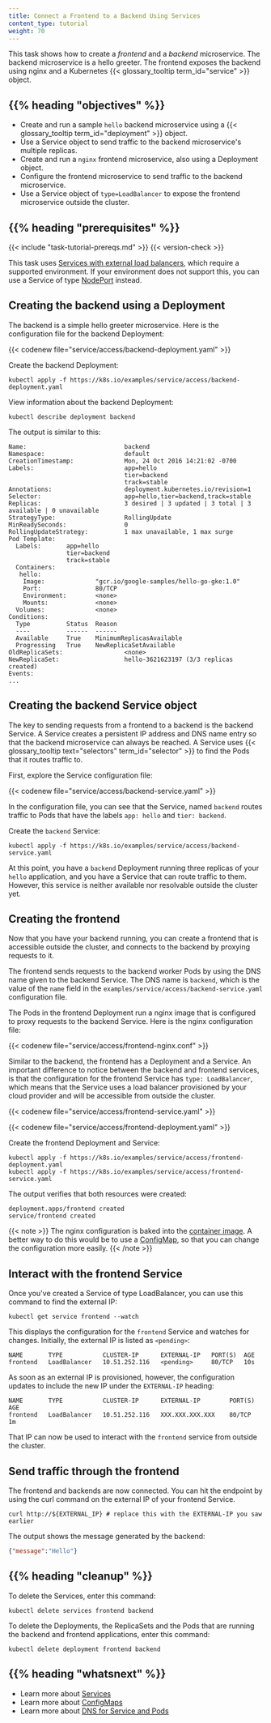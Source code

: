 ```yaml
---
title: Connect a Frontend to a Backend Using Services
content_type: tutorial
weight: 70
---
```


<!-- overview -->

This task shows how to create a _frontend_ and a _backend_ microservice. The backend 
microservice is a hello greeter. The frontend exposes the backend using nginx and a 
Kubernetes {{< glossary_tooltip term_id="service" >}} object.

## {{% heading "objectives" %}}

* Create and run a sample `hello` backend microservice using a 
  {{< glossary_tooltip term_id="deployment" >}} object.
* Use a Service object to send traffic to the backend microservice's multiple replicas.
* Create and run a `nginx` frontend microservice, also using a Deployment object.
* Configure the frontend microservice to send traffic to the backend microservice. 
* Use a Service object of `type=LoadBalancer` to expose the frontend microservice 
  outside the cluster.

## {{% heading "prerequisites" %}}

{{< include "task-tutorial-prereqs.md" >}} {{< version-check >}}

This task uses
[Services with external load balancers](/docs/tasks/access-application-cluster/create-external-load-balancer/), which
require a supported environment. If your environment does not support this, you can use a Service of type
[NodePort](/docs/concepts/services-networking/service/#nodeport) instead.

<!-- lessoncontent -->

## Creating the backend using a Deployment

The backend is a simple hello greeter microservice. Here is the configuration
file for the backend Deployment:

{{< codenew file="service/access/backend-deployment.yaml" >}}

Create the backend Deployment:

```shell
kubectl apply -f https://k8s.io/examples/service/access/backend-deployment.yaml
```

View information about the backend Deployment:

```shell
kubectl describe deployment backend
```

The output is similar to this:

```
Name:                           backend
Namespace:                      default
CreationTimestamp:              Mon, 24 Oct 2016 14:21:02 -0700
Labels:                         app=hello
                                tier=backend
                                track=stable
Annotations:                    deployment.kubernetes.io/revision=1
Selector:                       app=hello,tier=backend,track=stable
Replicas:                       3 desired | 3 updated | 3 total | 3 available | 0 unavailable
StrategyType:                   RollingUpdate
MinReadySeconds:                0
RollingUpdateStrategy:          1 max unavailable, 1 max surge
Pod Template:
  Labels:       app=hello
                tier=backend
                track=stable
  Containers:
   hello:
    Image:              "gcr.io/google-samples/hello-go-gke:1.0"
    Port:               80/TCP
    Environment:        <none>
    Mounts:             <none>
  Volumes:              <none>
Conditions:
  Type          Status  Reason
  ----          ------  ------
  Available     True    MinimumReplicasAvailable
  Progressing   True    NewReplicaSetAvailable
OldReplicaSets:                 <none>
NewReplicaSet:                  hello-3621623197 (3/3 replicas created)
Events:
...
```

## Creating the backend Service object

The key to sending requests from a frontend to a backend is the backend
Service. A Service creates a persistent IP address and DNS name entry
so that the backend microservice can always be reached. A Service uses
{{< glossary_tooltip text="selectors" term_id="selector" >}} to find
the Pods that it routes traffic to.

First, explore the Service configuration file:

{{< codenew file="service/access/backend-service.yaml" >}}

In the configuration file, you can see that the Service, named `backend` routes 
traffic to Pods that have the labels `app: hello` and `tier: backend`.

Create the `backend` Service:

```shell
kubectl apply -f https://k8s.io/examples/service/access/backend-service.yaml
```

At this point, you have a `backend` Deployment running three replicas of your `hello`
application, and you have a Service that can route traffic to them. However, this 
service is neither available nor resolvable outside the cluster yet.

## Creating the frontend

Now that you have your backend running, you can create a frontend that is accessible 
outside the cluster, and connects to the backend by proxying requests to it.

The frontend sends requests to the backend worker Pods by using the DNS name
given to the backend Service. The DNS name is `backend`, which is the value
of the `name` field in the `examples/service/access/backend-service.yaml` 
configuration file.

The Pods in the frontend Deployment run a nginx image that is configured
to proxy requests to the backend Service. Here is the nginx configuration file:

{{< codenew file="service/access/frontend-nginx.conf" >}}

Similar to the backend, the frontend has a Deployment and a Service. An important
difference to notice between the backend and frontend services, is that the
configuration for the frontend Service has `type: LoadBalancer`, which means that
the Service uses a load balancer provisioned by your cloud provider and will be
accessible from outside the cluster.

{{< codenew file="service/access/frontend-service.yaml" >}}

{{< codenew file="service/access/frontend-deployment.yaml" >}}

Create the frontend Deployment and Service:

```shell
kubectl apply -f https://k8s.io/examples/service/access/frontend-deployment.yaml
kubectl apply -f https://k8s.io/examples/service/access/frontend-service.yaml
```

The output verifies that both resources were created:

```
deployment.apps/frontend created
service/frontend created
```

{{< note >}}
The nginx configuration is baked into the
[container image](/examples/service/access/Dockerfile). A better way to do this would
be to use a
[ConfigMap](/docs/tasks/configure-pod-container/configure-pod-configmap/),
so that you can change the configuration more easily.
{{< /note >}}

## Interact with the frontend Service

Once you've created a Service of type LoadBalancer, you can use this
command to find the external IP:

```shell
kubectl get service frontend --watch
```

This displays the configuration for the `frontend` Service and watches for
changes. Initially, the external IP is listed as `<pending>`:

```
NAME       TYPE           CLUSTER-IP      EXTERNAL-IP   PORT(S)  AGE
frontend   LoadBalancer   10.51.252.116   <pending>     80/TCP   10s
```

As soon as an external IP is provisioned, however, the configuration updates
to include the new IP under the `EXTERNAL-IP` heading:

```
NAME       TYPE           CLUSTER-IP      EXTERNAL-IP        PORT(S)  AGE
frontend   LoadBalancer   10.51.252.116   XXX.XXX.XXX.XXX    80/TCP   1m
```

That IP can now be used to interact with the `frontend` service from outside the
cluster.

## Send traffic through the frontend

The frontend and backends are now connected. You can hit the endpoint
by using the curl command on the external IP of your frontend Service.

```shell
curl http://${EXTERNAL_IP} # replace this with the EXTERNAL-IP you saw earlier
```

The output shows the message generated by the backend:

```json
{"message":"Hello"}
```

## {{% heading "cleanup" %}}

To delete the Services, enter this command:

```shell
kubectl delete services frontend backend
```

To delete the Deployments, the ReplicaSets and the Pods that are running the backend and frontend applications, enter this command:

```shell
kubectl delete deployment frontend backend
```

## {{% heading "whatsnext" %}}

* Learn more about [Services](/docs/concepts/services-networking/service/)
* Learn more about [ConfigMaps](/docs/tasks/configure-pod-container/configure-pod-configmap/)
* Learn more about [DNS for Service and Pods](/docs/concepts/services-networking/dns-pod-service/)
